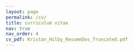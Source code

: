 ```yaml
---
layout: page
permalink: /cv/
title: curriculum vitae
nav: true
nav_order: 4
cv_pdf: Kristan_Hilby_ResumeDos_Truncated.pdf
---
```

<object data="../assets/pdf/Kristan_Hilby_ResumeDos_Truncated.pdf" width="1000" height="4000" type='application/pdf'></object>